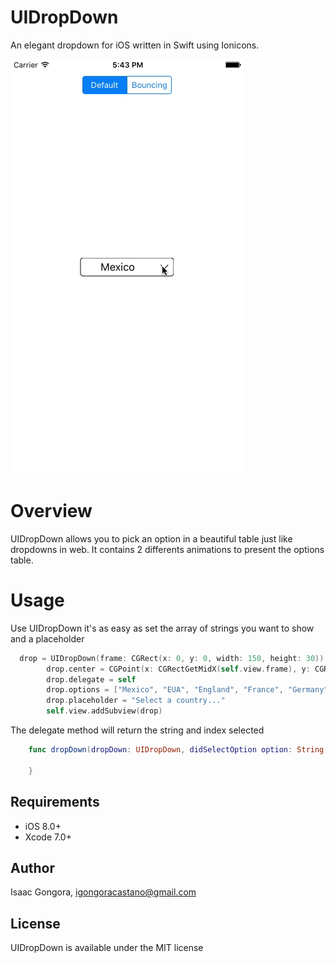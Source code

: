 # UIDropDown
An elegant dropdown for iOS written in Swift using Ionicons.

![](UIDropDownGif.gif)

# Overview
UIDropDown allows you to pick an option in a beautiful table just like dropdowns in web. It contains 2 differents animations to present the options table.

# Usage
Use UIDropDown it's as easy as set the array of strings you want to show and a placeholder

```swift
  drop = UIDropDown(frame: CGRect(x: 0, y: 0, width: 150, height: 30))
        drop.center = CGPoint(x: CGRectGetMidX(self.view.frame), y: CGRectGetMidY(self.view.frame))
        drop.delegate = self
        drop.options = ["Mexico", "EUA", "England", "France", "Germany", "Spain", "Italy", "Canada"]
        drop.placeholder = "Select a country..."
        self.view.addSubview(drop) 
```

The delegate method will return the string and index selected
```swift
    func dropDown(dropDown: UIDropDown, didSelectOption option: String, atIndex index: Int) {
        
    }
```

## Requirements

- iOS 8.0+
- Xcode 7.0+

## Author

Isaac Gongora, igongoracastano@gmail.com

## License

UIDropDown is available under the MIT license
